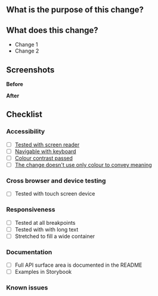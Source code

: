 ## What is the purpose of this change?

<!--
Give a brief summary of why you are proposing this change or new feature.
Please ensure you have read our Contributing Guidelines:
https://guardian.github.io/source/?path=/story/contributing-overview--page
-->

## What does this change?

<!--
Give an overview of the changes you have made.
-->

-   Change 1
-   Change 2

## Screenshots

<!--
If you are not making changes to the design, please delete this section.
-->

**Before**

**After**

## Checklist

### Accessibility

-   [ ] [Tested with screen reader](https://github.com/guardian/accessibility/blob/main/people-and-technology/03-visual.md#screen-reader)
-   [ ] [Navigable with keyboard](https://github.com/guardian/accessibility/blob/main/people-and-technology/02-physical.md#keyboard)
-   [ ] [Colour contrast passed](https://github.com/guardian/accessibility/blob/main/people-and-technology/03-visual.md#contrast)
-   [ ] [The change doesn't use only colour to convey meaning](https://github.com/guardian/accessibility/blob/main/people-and-technology/03-visual.md#use-of-colour)

### Cross browser and device testing

-   [ ] Tested with touch screen device

### Responsiveness

<!--
If there are guidelines around how much content the
component can support, or how wide its container
may get, please specify them in the documentation section
-->

-   [ ] Tested at all breakpoints
-   [ ] Tested with with long text
-   [ ] Stretched to fill a wide container

### Documentation

-   [ ] Full API surface area is documented in the README
-   [ ] Examples in Storybook

<!--
If we need to make changes to the documentation website,
please specify them here
-->

### Known issues

<!--
If there are known issues, please specify them here
-->
